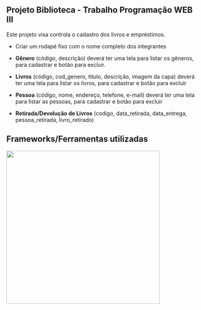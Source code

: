 ## Projeto Biblioteca - Trabalho Programação WEB III
Este projeto visa controla o cadastro dos livros e empréstimos.

* Criar um rodapé fixo com o nome completo dos integrantes

* **Gênero** (código, descrição) deverá ter uma tela para listar os gêneros, para cadastrar e botão para excluir.

* **Livros** (código, cod_genero, titulo, descrição, imagem da capa) deverá ter uma tela para listar os livros, para cadastrar e botão para excluir

* **Pessoa** (código, nome, endereço, telefone, e-mail) deverá ter uma tela para listar as pessoas, para cadastrar e botão para excluir

* **Retirada/Devolução de Livros** (codigo, data_retirada, data_entrega, pessoa_retirada, livro_retirado)

## Frameworks/Ferramentas utilizadas

<p align="left"><a href="https://laravel.com" target="_blank"><img src="https://raw.githubusercontent.com/laravel/art/master/logo-lockup/5%20SVG/2%20CMYK/1%20Full%20Color/laravel-logolockup-cmyk-red.svg" width="400"></a></p>

